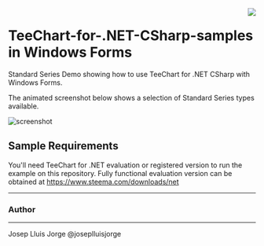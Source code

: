 <a href="https://www.steema.com/product/net">
<img align="right" src="http://www.teechart.net/img/logos/teechart_net.png">
</a>

TeeChart-for-.NET-CSharp-samples in Windows Forms
==========================

Standard Series Demo showing how to use TeeChart for .NET CSharp with Windows Forms.

The animated screenshot below shows a selection of Standard Series types available.

![screenshot](https://github.com/Steema/TeeChart-Standard-for-.NET-CSharp-samples/blob/master/StandardSeriesDemoSTD/WindowsForms/Screenshots/standardSeriesDemo.gif?raw=true "TeeChart Standard for NET C#-Windows Forms demo")

## Sample Requirements

You'll need TeeChart for .NET evaluation or registered version to run the example on this repository. Fully functional evaluation version can be obtained at https://www.steema.com/downloads/net

------
### Author
------
Josep Lluis Jorge @joseplluisjorge